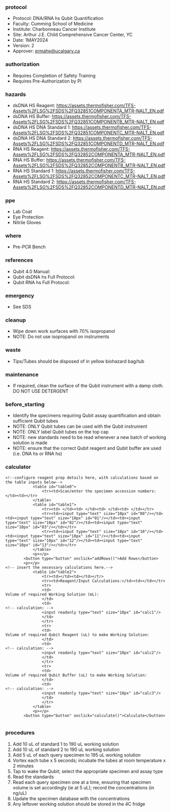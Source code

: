 ### protocol
- Protocol: DNA/RNA hs Qubit Quantification
- Faculty: Cumming School of Medicine
- Institute: Charbonneau Cancer Institute
- Site: Arthur J.E. Child Comprehensive Cancer Center, YC
- Date: 1MAY2024
- Version: 2
- Approver: ermahe@ucalgary.ca

### authorization
- Requires Completion of Safety Training
- Requires Pre-Authorization by PI

### hazards
- dsDNA HS Reagent: https://assets.thermofisher.com/TFS-Assets%2FLSG%2FSDS%2FQ32851COMPONENTA_MTR-NALT_EN.pdf
- dsDNA HS Buffer: https://assets.thermofisher.com/TFS-Assets%2FLSG%2FSDS%2FQ32851COMPONENTB_MTR-NALT_EN.pdf
- dsDNA HS DNA Standard 1: https://assets.thermofisher.com/TFS-Assets%2FLSG%2FSDS%2FQ32851COMPONENTC_MTR-NALT_EN.pdf
- dsDNA HS DNA Standard 2: https://assets.thermofisher.com/TFS-Assets%2FLSG%2FSDS%2FQ32851COMPONENTD_MTR-NALT_EN.pdf
- RNA HS Reagent: https://assets.thermofisher.com/TFS-Assets%2FLSG%2FSDS%2FQ32852COMPONENTA_MTR-NALT_EN.pdf
- RNA HS Buffer: https://assets.thermofisher.com/TFS-Assets%2FLSG%2FSDS%2FQ32852COMPONENTB_MTR-NALT_EN.pdf
- RNA HS Standard 1: https://assets.thermofisher.com/TFS-Assets%2FLSG%2FSDS%2FQ32852COMPONENTC_MTR-NALT_EN.pdf
- RNA HS Standard 2: https://assets.thermofisher.com/TFS-Assets%2FLSG%2FSDS%2FQ32852COMPONENTD_MTR-NALT_EN.pdf

### ppe
- Lab Coat
- Eye Protection
- Nitrile Gloves

### where
- Pre-PCR Bench

### references
- Qubit 4.0 Manual:
- Qubit dsDNA hs Full Protocol: 
- Qubit RNA hs Full Protocol: 

### emergency
- See SDS

### cleanup
- Wipe down work surfaces with 70% isopropanol
- NOTE: Do not use isopropanol on instruments

### waste
- Tips/Tubes should be disposed of in yellow biohazard bag/tub

### maintenance
- If required, clean the surface of the Qubit instrument with a damp cloth. DO NOT USE DETERGENT

### before_starting
- Identify the specimens requiring Qubit assay quantification and obtain sufficient Qubit tubes 
- NOTE: ONLY Qubit tubes can be used with the Qubit instrument
- NOTE: ONLY label Qubit tubes on the top cap
- NOTE: new standards need to be read whenever a new batch of working solution is made
- NOTE: ensure that the correct Qubit reagent and Qubit buffer are used (i.e. DNA hs or RNA hs)

### calculator
~~~~
<!--configure reagent prep details here, with calculations based on the table inputs below-->
			<table id="table0">
				<tr><td>Scan/enter the specimen accession numbers:</td><td></tr>
			</table>
			<table id="table1">
				<tr><td> </td><td> </td><td> </td><td> </td></tr>
				<tr><td><input type="text" size="10px" id="00"/></td><td><input type="text" size="10px" id="01"/></td><td><input type="text" size="10px" id="02"/></td><td><input type="text" size="10px" id="03"/></td></tr>
				<tr><td><input type="text" size="10px" id="10"/></td><td><input type="text" size="10px" id="11"/></td><td><input type="text" size="10px" id="12"/></td><td><input type="text" size="10px" id="13"/></td></tr>
			</table>
			<p></p>
		<button type="button" onclick="addRows()">Add Rows</button>
		<p></p>
<!-- insert the necessary calculations here.-->
			<table id="table2">
				<tr><td></td><td></td></tr>
				<tr><td>Reagent/Input Calculations:</td><td></td></tr>
				<tr>
				<td>
Volume of required Working Solution (mL):
				</td>
				<td>
<!-- calculation: -->
				<input readonly type="text" size="10px" id="calc1"/>
				</td>
				</tr>
				<tr>
				<td>
Volume of required Qubit Reagent (uL) to make Working Solution:
				</td>
				<td>
<!-- calculation: -->
				<input readonly type="text" size="10px" id="calc2"/>
				</td>
				</tr>
				<tr>
				<td>
Volume of required Qubit Buffer (uL) to make Working Solution:
				</td>
				<td>
<!-- calculation: -->
				<input readonly type="text" size="10px" id="calc3"/>
				</td>
				</tr>
			</table>
			<p></p>
		<button type="button" onclick="calculate()">Calculate</button>
		
~~~~
### procedures
1. Add 10 uL of standard 1 to 190 uL working solution
2. Add 10 uL of standard 2 to 190 uL working solution
3. Add 5 uL of each query specimen to 195 uL working solution
4. Vortex each tube x 5 seconds; incubate the tubes at room temperature x 2 minutes
5. Tap to wake the Qubit; select the appropriate specimen and assay type
6. Read the standards
7. Read each query specimen one at a time, ensuring that specimen volume is set accordingly (ie at 5 uL); record the concentrations (in ng/uL)
8. Update the specimen database with the concentrations
9. Any leftover working solution should be stored in the 4C fridge
